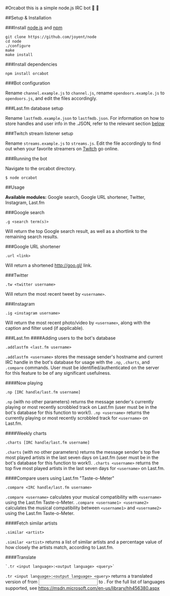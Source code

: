 #Orcabot
this is a simple node.js IRC bot :whale: :whale2:

##Setup & Installation

###Install [node.js](http://nodejs.org/) and [npm](https://npmjs.org/)

```
git clone https://github.com/joyent/node
cd node
./configure
make
make install
```

###Install dependencies
```
npm install orcabot
```

###Bot configuration

Rename `channel.example.js` to `channel.js`, rename `opendoors.example.js` to `opendoors.js`, and edit the files accordingly.

###Last.fm database setup

Rename `lastfmdb.example.json` to `lastfmdb.json`. For information on how to store handles and user info in the .JSON, refer to the relevant section [below](https://github.com/emyarod/orcabot#adding-users-to-the-bots-database)

###Twitch stream listener setup

Rename `streams.example.js` to `streams.js`. Edit the file accordingly to find out when your favorite streamers on [Twitch](http://twitch.tv) go online.

###Running the bot

Navigate to the orcabot directory.
```
$ node orcabot
```

##Usage

**Available modules:** Google search, Google URL shortener, Twitter, Instagram, Last.fm

###Google search
```
.g <search term(s)>
```
Will return the top Google search result, as well as a shortlink to the remaining search results.

###Google URL shortener
```
.url <link>
```
Will return a shortened http://goo.gl/ link.

###Twitter
```
.tw <twitter username>
```
Will return the most recent tweet by `<username>`.

###Instagram
```
.ig <instagram username>
```
Will return the most recent photo/video by `<username>`, along with the caption and filter used (if applicable).

###Last.fm
####Adding users to the bot's database
```
.addlastfm <last.fm username>
```
`.addlastfm <username>` stores the message sender's hostname and current IRC handle in the bot's database for usage with the `.np`, `.charts`, and `.compare` commands. User must be identified/authenticated on the server for this feature to be of any significant usefulness.

####Now playing
```
.np [IRC handle/last.fm username]
```
`.np` (with no other parameters) returns the message sender's currently playing or most recently scrobbled track on Last.fm (user must be in the bot's database for this function to work!).
`.np <username>` returns the currently playing or most recently scrobbled track for `<username>` on Last.fm.

####Weekly charts
```
.charts [IRC handle/last.fm username]
```
`.charts` (with no other parameters) returns the message sender's top five most played artists in the last seven days on Last.fm (user must be in the bot's database for this function to work!).
`.charts <username>` returns the top five most played artists in the last seven days for `<username>` on Last.fm.

####Compare users using Last.fm "Taste-o-Meter"
```
.compare <IRC handle/last.fm username>
```
`.compare <username>` calculates your musical compatibility with `<username>` using the Last.fm Taste-o-Meter.
`.compare <username1> <username2>` calculates the musical compatibility between `<username1>` and `<username2>` using the Last.fm Taste-o-Meter.

####Fetch similar artists
```
.similar <artist>
```
`.similar <artist>` returns a list of similar artists and a percentage value of how closely the artists match, according to Last.fm.

####Translate
```
`.tr <input language>:<output language> <query>`
```
`.tr <input language>:<output language> <query>` returns a translated version of <query> from <input language> to <output language>. For the full list of languages supported, see https://msdn.microsoft.com/en-us/library/hh456380.aspx